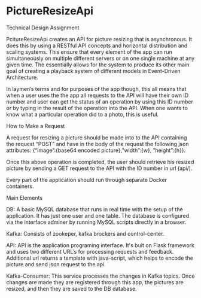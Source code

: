 # PictureResizeApi

Technical Design Assignment

PcitureResizeApi creates an API for picture resizing that is asynchronous. It does this by using a RESTful API concepts and horizontal distribution and scaling systems. This ensure that every element of the app can run simultaneously on multiple different servers or on one single machine at any given time. The essentially allows for the system to produce its other main goal of creating a playback system of different models in Event-Driven Architecture.

In laymen’s terms and for purposes of the app though, this all means that when a user uses the the app all requests to the API will have their own ID number and user can get the status of an operation by using this ID number or by typing in the result of the operation into the API. When one wants to know what a particular operation did to a photo, this is useful. 

How to Make a Request

A request for resizing a picture should be made into to the API containing the request “POST” and have in the body of the request the following json attributes: {“image”:{base64 encoded picture},”width”:{w}, ”height”:{h}}.

Once this above operation is completed, the user should retrieve his resized picture by sending a GET request to the API with the ID number in url (api/<id>).

Every part of the application should run through separate Docker containers.


Main Elements

DB: A basic MySQL database that runs in real time with the setup of the application. It has just one user and one table. The database is configured via the interface adminer by running MySQL scripts directly in a browser.

Kafka: Consists of zookeper, kafka brockers and control-center.

API: API is the application programing interface. It's bult on Flask framework and uses two different URL’s for processing requests and feedback. Additional url returns a template with java-script, which helps to encode the picture and send json request to the api.

Kafka-Consumer: This service processes the changes in Kafka topics. Once changes are made they are registered through this app, the pictures are resized, and then they are saved to the DB database.




